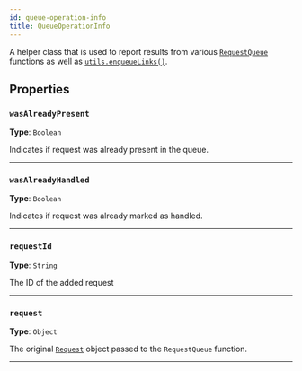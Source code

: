 ```yaml
---
id: queue-operation-info
title: QueueOperationInfo
---
```


<a name="queueoperationinfo"></a>

A helper class that is used to report results from various [`RequestQueue`](/docs/api/request-queue) functions as well as
[`utils.enqueueLinks()`](/docs/api/utils#enqueuelinks).

## Properties

### `wasAlreadyPresent`

**Type**: `Boolean`

Indicates if request was already present in the queue.

---

### `wasAlreadyHandled`

**Type**: `Boolean`

Indicates if request was already marked as handled.

---

### `requestId`

**Type**: `String`

The ID of the added request

---

### `request`

**Type**: `Object`

The original [`Request`](/docs/api/request) object passed to the `RequestQueue` function.

---
